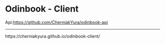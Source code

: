 # Odinbook - Client
Api:https://github.com/CherniakYura/odinbook-api 
<hr/>
https://cherniakyura.github.io/odinbook-client/
